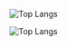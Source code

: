 ![Top Langs](https://github-readme-stats.vercel.app/api/top-langs/?username=KatouMegumii&layout=compact&langs_count=6&theme=#gh-dark-mode-only)

![Top Langs](https://github-readme-stats.vercel.app/api/top-langs/?username=KatouMegumii&layout=compact&langs_count=6&theme=#gh-light-mode-only)

<!--
**KatouMegumii/KatouMegumii** is a ✨ _special_ ✨ repository because its `README.md` (this file) appears on your GitHub profile.

Here are some ideas to get you started:

- 🔭 I’m currently working on ...
- 🌱 I’m currently learning ...
- 👯 I’m looking to collaborate on ...
- 🤔 I’m looking for help with ...
- 💬 Ask me about ...
- 📫 How to reach me: ...
- 😄 Pronouns: ...
- ⚡ Fun fact: ...
-->
